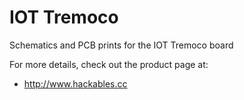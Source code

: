 # IOT Tremoco
Schematics and PCB prints for the IOT Tremoco board

For more details, check out the product page at:

  * http://www.hackables.cc
